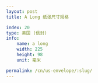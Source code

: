 ```yaml
---
layout: post
title: A Long 纸张尺寸规格

index: 20
type: 美国 (信封)
info:
    name: a long
    width: 225
    height: 98
    unit: 毫米

permalink: /cn/us-envelope/:slug/
---
```




